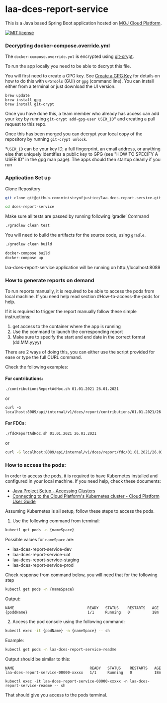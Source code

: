 # laa-dces-report-service

This is a Java based Spring Boot application hosted on [MOJ Cloud Platform](https://user-guide.cloud-platform.service.justice.gov.uk/documentation/concepts/about-the-cloud-platform.html).

[![MIT license](https://img.shields.io/badge/License-MIT-blue.svg)](LICENSE)

### Decrypting docker-compose.override.yml

The `docker-compose.override.yml` is encrypted using [git-crypt](https://github.com/AGWA/git-crypt).

To run the app locally you need to be able to decrypt this file.

You will first need to create a GPG key. See [Create a GPG Key](https://docs.publishing.service.gov.uk/manual/create-a-gpg-key.html) for details on how to do this with `GPGTools` (GUI) or `gpg` (command line).
You can install either from a terminal or just download the UI version.

```
brew update
brew install gpg
brew install git-crypt
```

Once you have done this, a team member who already has access can add your key by running `git-crypt add-gpg-user USER_ID`\* and creating a pull request to this repo.

Once this has been merged you can decrypt your local copy of the repository by running `git-crypt unlock`.

\*`USER_ID` can be your key ID, a full fingerprint, an email address, or anything else that uniquely identifies a public key to GPG (see "HOW TO SPECIFY A USER ID" in the gpg man page).
The apps should then startup cleanly if you run

### Application Set up

Clone Repository

```sh
git clone git@github.com:ministryofjustice/laa-dces-report-service.git

cd dces-report-service
```

Make sure all tests are passed by running following ‘gradle’ Command

```sh
./gradlew clean test
```

You will need to build the artifacts for the source code, using `gradle`.

```sh
./gradlew clean build
```

```sh
docker-compose build
docker-compose up
```

laa-dces-report-service application will be running on http://localhost:8089

### How to generate reports on demand

To run reports manually, it is required to be able to access the pods from local machine. If you need help read section #How-to-access-the-pods for help.  

If it is required to trigger the report manually follow these simple instructions:

1. get access to the container where the app is running
2. Use the command to launch the corresponding report
3. Make sure to specify the start and end date in the correct format (dd.MM.yyyy)

There are 2 ways of doing this, you can either use the script provided for ease or type the full CURL command. 

Check the following examples:

#### For contributions:
```sh
./contributionsReportAdHoc.sh 01.01.2021 26.01.2021
```
or  
```shell
curl -G localhost:8089/api/internal/v1/dces/report/contributions/01.01.2021/26.01.2021
```

#### For FDCs:
```sh
./fdcReportAdHoc.sh 01.01.2021 26.01.2021  
```

or
```sh
curl -G localhost:8089/api/internal/v1/dces/report/fdc/01.01.2021/26.01.2021
```

### How to access the pods:

In order to access the pods, it is required to have Kubernetes installed and configured in your local machine. If you need help, check these documents:  
* [Java Project Setup - Accessing Clusters](https://dsdmoj.atlassian.net/wiki/spaces/ASLST/pages/3761963077/Java+Project+Setup+with+CircleCI+and+Helm+on+Cloud+Platform#Accessing-the-clusters)
* [Connecting to the Cloud Platform's Kubernetes cluster - Cloud Platform User Guide](https://user-guide.cloud-platform.service.justice.gov.uk/documentation/getting-started/kubectl-config.html#installing-kubectl)  

Assuming Kubernetes is all setup, follow these steps to access the pods.

1. Use the following command from terminal:  
```sh
kubectl get pods -n {nameSpace}
```  

Possible values for `nameSpace` are:
* laa-dces-report-service-dev
* laa-dces-report-service-uat
* laa-dces-report-service-staging
* laa-dces-report-service-prod

Check response from command below, you will need that for the following step
```sh
kubectl get pods -n {nameSpace}    
```
Output:  

    NAME                                 READY   STATUS    RESTARTS   AGE  
    {poddName}                           1/1     Running   0          18m    

2. Access the pod console using the following command:   

```sh
kubectl exec -it {podName} -n {nameSpace} -- sh
```

Example:

```sh
kubectl get pods -n laa-dces-report-service-readme
```  

Output should be similar to this:  

    NAME                                  READY   STATUS    RESTARTS   AGE  
    laa-dces-report-service-00000-xxxxx   1/1     Running   0          18m  

```shell
kubectl exec -it laa-dces-report-service-00000-xxxxx -n laa-dces-report-service-readme -- sh
```

That should give you access to the pods terminal.
